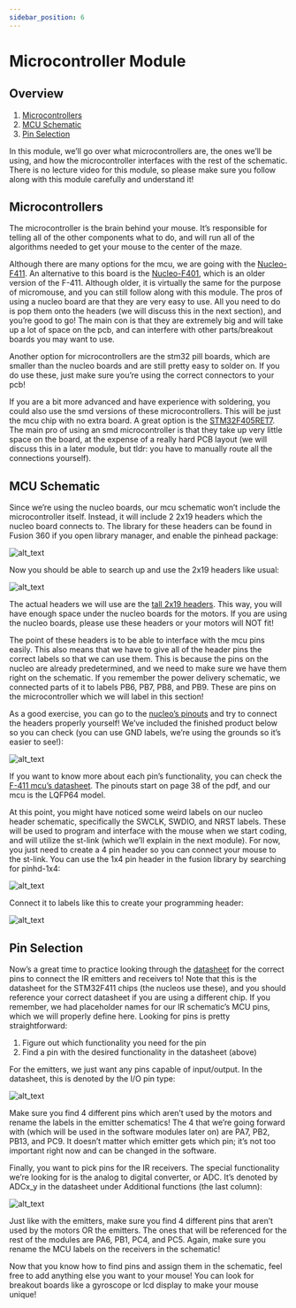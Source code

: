```yaml
---
sidebar_position: 6
---
```


# Microcontroller Module

## Overview

1. [Microcontrollers](#microcontrollers)
2. [MCU Schematic](#mcu-schematic)
3. [Pin Selection](#pin-selection)

In this module, we’ll go over what microcontrollers are, the ones we’ll be using, and how the microcontroller interfaces with the rest of the schematic. There is no lecture video for this module, so please make sure you follow along with this module carefully and understand it!

## Microcontrollers

The microcontroller is the brain behind your mouse. It’s responsible for telling all of the other components what to do, and will run all of the algorithms needed to get your mouse to the center of the maze.

Although there are many options for the mcu, we are going with the [Nucleo-F411](https://www.mouser.com/ProductDetail/STMicroelectronics/NUCLEO-F411RE?qs=Zt3UNFD9mQjdEJg18RwZ2g%3D%3D). An alternative to this board is the [Nucleo-F401](https://www.mouser.com/ProductDetail/STMicroelectronics/NUCLEO-F401RE?qs=fK8dlpkaUMvGeToFJ6rzdA%3D%3D), which is an older version of the F-411. Although older, it is virtually the same for the purpose of micromouse, and you can still follow along with this module. The pros of using a nucleo board are that they are very easy to use. All you need to do is pop them onto the headers (we will discuss this in the next section), and you’re good to go! The main con is that they are extremely big and will take up a lot of space on the pcb, and can interfere with other parts/breakout boards you may want to use.

Another option for microcontrollers are the stm32 pill boards, which are smaller than the nucleo boards and are still pretty easy to solder on. If you do use these, just make sure you’re using the correct connectors to your pcb!

If you are a bit more advanced and have experience with soldering, you could also use the smd versions of these microcontrollers. This will be just the mcu chip with no extra board. A great option is the [STM32F405RET7](https://www.digikey.com/en/products/detail/stmicroelectronics/STM32F205RET7/5268233). The main pro of using an smd microcontroller is that they take up very little space on the board, at the expense of a really hard PCB layout (we will discuss this in a later module, but tldr: you have to manually route all the connections yourself).

## MCU Schematic

Since we’re using the nucleo boards, our mcu schematic won’t include the microcontroller itself. Instead, it will include 2 2x19 headers which the nucleo board connects to. The library for these headers can be found in Fusion 360 if you open library manager, and enable the pinhead package:

![alt_text](images4/image7.png "image_tooltip")

Now you should be able to search up and use the 2x19 headers like usual:

![alt_text](images4/image1.png "image_tooltip")

The actual headers we will use are the [tall 2x19 headers](https://www.digikey.com/en/products/detail/sullins-connector-solutions/PPPC192LFBN-RC/810258). This way, you will have enough space under the nucleo boards for the motors. If you are using the nucleo boards, please use these headers or your motors will NOT fit!

The point of these headers is to be able to interface with the mcu pins easily. This also means that we have to give all of the header pins the correct labels so that we can use them. This is because the pins on the nucleo are already predetermined, and we need to make sure we have them right on the schematic. If you remember the power delivery schematic, we connected parts of it to labels PB6, PB7, PB8, and PB9. These are pins on the microcontroller which we will label in this section!

As a good exercise, you can go to the [nucleo’s pinouts](https://os.mbed.com/platforms/ST-Nucleo-F411RE/) and try to connect the headers properly yourself! We’ve included the finished product below so you can check (you can use GND labels, we’re using the grounds so it’s easier to see!):

![alt_text](images4/image2.png "image_tooltip")

If you want to know more about each pin’s functionality, you can check the [F-411 mcu’s datasheet](https://www.st.com/resource/en/datasheet/stm32f411ce.pdf). The pinouts start on page 38 of the pdf, and our mcu is the LQFP64 model.

At this point, you might have noticed some weird labels on our nucleo header schematic, specifically the SWCLK, SWDIO, and NRST labels. These will be used to program and interface with the mouse when we start coding, and will utilize the st-link (which we’ll explain in the next module). For now, you just need to create a 4 pin header so you can connect your mouse to the st-link. You can use the 1x4 pin header in the fusion library by searching for pinhd-1x4:

![alt_text](images4/image3.png "image_tooltip")

Connect it to labels like this to create your programming header:

![alt_text](images4/image6.png "image_tooltip")

## Pin Selection

Now’s a great time to practice looking through the [datasheet](https://www.st.com/resource/en/datasheet/stm32f411ce.pdf) for the correct pins to connect the IR emitters and receivers to! Note that this is the datasheet for the STM32F411 chips (the nucleos use these), and you should reference your correct datasheet if you are using a different chip. If you remember, we had placeholder names for our IR schematic’s MCU pins, which we will properly define here. Looking for pins is pretty straightforward:

1. Figure out which functionality you need for the pin
2. Find a pin with the desired functionality in the datasheet (above)

For the emitters, we just want any pins capable of input/output. In the datasheet, this is denoted by the I/O pin type:

![alt_text](images4/image5.png "image_tooltip")

Make sure you find 4 different pins which aren’t used by the motors and rename the labels in the emitter schematics! The 4 that we’re going forward with (which will be used in the software modules later on) are PA7, PB2, PB13, and PC9. It doesn’t matter which emitter gets which pin; it’s not too important right now and can be changed in the software.

Finally, you want to pick pins for the IR receivers. The special functionality we’re looking for is the analog to digital converter, or ADC. It’s denoted by ADCx_y in the datasheet under Additional functions (the last column):

![alt_text](images4/image4.png "image_tooltip")

Just like with the emitters, make sure you find 4 different pins that aren’t used by the motors OR the emitters. The ones that will be referenced for the rest of the modules are PA6, PB1, PC4, and PC5. Again, make sure you rename the MCU labels on the receivers in the schematic!

Now that you know how to find pins and assign them in the schematic, feel free to add anything else you want to your mouse! You can look for breakout boards like a gyroscope or lcd display to make your mouse unique!
